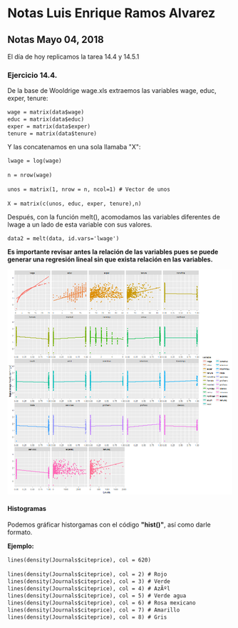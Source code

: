 # Notas Luis Enrique Ramos Alvarez

## Notas Mayo 04, 2018


El día de hoy replicamos la tarea 14.4 y 14.5.1

### Ejercicio 14.4.

De la base de Wooldrige wage.xls extraemos las variables wage, educ, exper, tenure:

    wage = matrix(data$wage)
    educ = matrix(data$educ)
    exper = matrix(data$exper)
    tenure = matrix(data$tenure)
    
Y las concatenamos en una sola llamaba "X":

    lwage = log(wage)

    n = nrow(wage)

    unos = matrix(1, nrow = n, ncol=1) # Vector de unos 

    X = matrix(c(unos, educ, exper, tenure),n)

Después, con la función melt(), acomodamos las variables diferentes de lwage a un lado de esta variable con sus valores.
    
    data2 = melt(data, id.vars='lwage')
    
**Es importante revisar antes la relación de las variables pues se puede generar una regresión lineal sin que exista relación en las variables.**

![alt text](img/grafica.png "Gráficas")

#### Histogramas

Podemos gráficar historgamas con el código **"hist()"**, así como darle formato.

**Ejemplo:**


    lines(density(Journals$citeprice), col = 620)

    lines(density(Journals$citeprice), col = 2) # Rojo
    lines(density(Journals$citeprice), col = 3) # Verde
    lines(density(Journals$citeprice), col = 4) # AzÃºl
    lines(density(Journals$citeprice), col = 5) # Verde agua
    lines(density(Journals$citeprice), col = 6) # Rosa mexicano
    lines(density(Journals$citeprice), col = 7) # Amarillo 
    lines(density(Journals$citeprice), col = 8) # Gris

